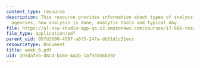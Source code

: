 ```yaml
---
content_type: resource
description: This resource provides information about types of snalysis, major analytic
  agencies, how analysis is done, analytic tools and typical day.
file: https://ol-ocw-studio-app-qa.s3.amazonaws.com/courses/17-908-reading-seminar-in-social-science-intelligence-and-national-security-fall-2005/395dafebd8c4bc884a2b1af93556b392_week_6.pdf
file_type: application/pdf
parent_uid: 057d3880-4507-a8f5-247a-db51d1c31ecc
resourcetype: Document
title: week_6.pdf
uid: 395dafeb-d8c4-bc88-4a2b-1af93556b392
---
```

